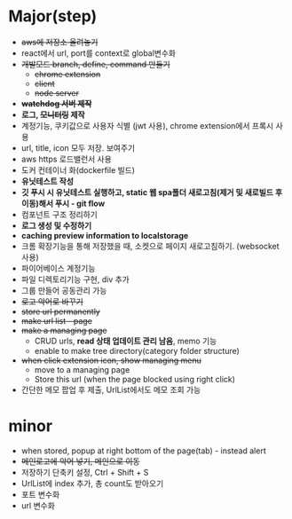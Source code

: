 # Major(step)

- ~~aws에 저장소 올려놓기~~
- react에서 url, port를 context로 global변수화
- ~~개발모드 branch, define, command 만들기~~
  - ~~chrome extension~~
  - ~~client~~
  - ~~node server~~
- ~~**watchdog 서버 제작**~~
- **로그, ~~모니터링~~ 제작**
- 계정기능, 쿠키값으로 사용자 식별 (jwt 사용), chrome extension에서 프록시 사용
- url, title, icon 모두 저장. 보여주기
- aws https 로드밸런서 사용
- 도커 컨테이너 화(dockerfile 빌드)
- **유닛테스트 작성**
- **깃 푸시 시 유닛테스트 실행하고, static 웹 spa폴더 새로고침(제거 및 새로빌드 후 이동)해서 푸시 - git flow**
- 컴포넌트 구조 정리하기
- **로그 생성 및 수정하기**
- **caching preview information to localstorage**
- 크롬 확장기능을 통해 저장했을 때, 소켓으로 페이지 새로고침하기. (websocket 사용)
- 파이어베이스 계정기능
- 파일 디렉토리기능 구현, div 추가
- 그룹 만들어 공동관리 가능
- ~~로고 악어로 바꾸기~~
- ~~store url permanently~~
- ~~make url list - page~~
- ~~make a managing page~~
  - CRUD urls, **read 상태 업데이트 관리 남음**, memo 기능
  - enable to make tree directory(category folder structure)
- ~~when click extension icon, show managing menu~~
  - move to a managing page
  - Store this url (when the page blocked using right click)
- 간단한 메모 팝업 후 제출, UrlList에서도 메모 조회 가능

# minor

- when stored, popup at right bottom of the page(tab) - instead alert
- ~~메인로고에 악어 넣기, 메인으로 이동~~
- 저장하기 단축키 설정, Ctrl + Shift + S
- UrlList에 index 추가, 총 count도 받아오기
- 포트 변수화
- url 변수화

